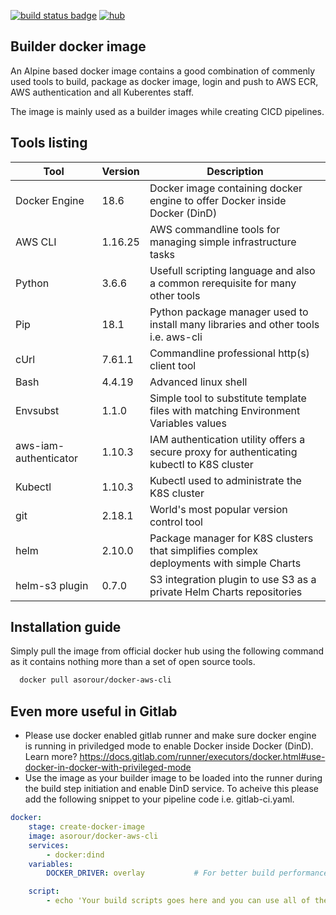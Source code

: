 [![build status badge](https://travis-ci.com/aserour/docker-aws-cli.svg?branch=master)](https://travis-ci.com/aserour/docker-aws-cli) [![hub](https://img.shields.io/docker/pulls/asorour/docker-aws-cli.svg)](https://hub.docker.com/r/asorour/docker-aws-cli/)
## Builder docker image



An Alpine based docker image contains a good combination of commenly used tools to build, package as docker image, login and push to AWS ECR, AWS authentication and all Kuberentes staff.

The image is mainly used as a builder images while creating CICD pipelines.

## Tools listing

|Tool                   |Version        |Description                                                                               |
|-----------------------|---------------|------------------------------------------------------------------------------------------|
|Docker Engine          |18.6           |Docker image containing docker engine to offer Docker inside Docker (DinD)                |
|AWS CLI                |1.16.25        |AWS commandline tools for managing simple infrastructure tasks                            |
|Python                 |3.6.6          |Usefull scripting language and also a common rerequisite for many other tools             |
|Pip                    |18.1           |Python package manager used to install many libraries and other tools i.e. aws-cli        |
|cUrl                   |7.61.1         |Commandline professional http(s) client tool                                              |
|Bash                   |4.4.19         |Advanced linux shell                                                                      |
|Envsubst               |1.1.0          |Simple tool to substitute template files with matching Environment Variables values       |
|aws-iam-authenticator  |1.10.3         |IAM authentication utility offers a secure proxy for authenticating kubectl to K8S cluster|
|Kubectl                |1.10.3         |Kubectl used to administrate the K8S cluster                                              |
|git                    |2.18.1         |World's most popular version control tool                                                 |
|helm                   |2.10.0         |Package manager for K8S clusters that simplifies complex deployments with simple Charts   |
|helm-s3 plugin         |0.7.0          |S3 integration plugin to use S3 as a private Helm Charts repositories                     |

## Installation guide

Simply pull the image from official docker hub using the following command as it contains nothing more than a set of open source tools.

```sh
  docker pull asorour/docker-aws-cli
```

## Even more useful in Gitlab

- Please use docker enabled gitlab runner and make sure docker engine is running in priviledged mode to enable Docker inside Docker (DinD). Learn more? https://docs.gitlab.com/runner/executors/docker.html#use-docker-in-docker-with-privileged-mode
- Use the image as your builder image to be loaded into the runner during the build step initiation and enable DinD service. To acheive this please add the following snippet to your pipeline code i.e. gitlab-ci.yaml.

```yaml
docker:
    stage: create-docker-image
    image: asorour/docker-aws-cli
    services:
        - docker:dind
    variables:
        DOCKER_DRIVER: overlay           # For better build performance

    script:
        - echo 'Your build scripts goes here and you can use all of the above toolset'
```
